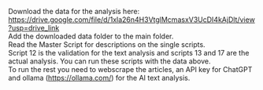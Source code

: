 Download the data for the analysis here: https://drive.google.com/file/d/1xla26n4H3VtglMcmasxV3UcDI4kAjDlt/view?usp=drive_link   
Add the downloaded data folder to the main folder.  
Read the Master Script for descriptions on the single scripts.  
Script 12 is the validation for the text analysis and scripts 13 and 17 are the actual analysis. You can run these scripts with the data above.  
To run the rest you need to webscrape the articles, an API key for ChatGPT and ollama (https://ollama.com/) for the AI text analysis.
